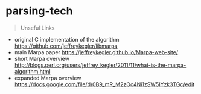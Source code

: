 # parsing-tech

> Unseful Links
* original C implementation of the algorithm https://github.com/jeffreykegler/libmarpa 
* main Marpa paper https://jeffreykegler.github.io/Marpa-web-site/ 
* short Marpa overview http://blogs.perl.org/users/jeffrey_kegler/2011/11/what-is-the-marpa-algorithm.html 
* expanded Marpa overview https://docs.google.com/file/d/0B9_mR_M2zOc4Ni1zSW5IYzk3TGc/edit 
